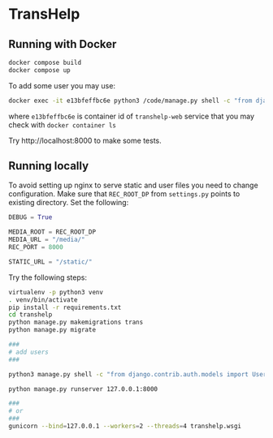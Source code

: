 # TransHelp

## Running with Docker

```bash
docker compose build
docker compose up
```

To add some user you may use:
```bash
docker exec -it e13bfeffbc6e python3 /code/manage.py shell -c "from django.contrib.auth.models import User; User.objects.create_user('user', 'user@email.com', 'pass'); from django.contrib.auth.models import Permission; permission = Permission.objects.get(codename='add_registrationoffer'); adminuser = User.objects.create_user('adminuser', 'some@email.pl', 'pass'); adminuser.user_permissions.add(permission); adminuser.save()"
```

where `e13bfeffbc6e` is container id of `transhelp-web` service that you may check with `docker container ls`

Try http://localhost:8000 to make some tests.

## Running locally

To avoid setting up nginx to serve static and user files you need to change configuration.
Make sure that `REC_ROOT_DP` from `settings.py` points to existing directory. Set the following:
```python
DEBUG = True

MEDIA_ROOT = REC_ROOT_DP
MEDIA_URL = "/media/"
REC_PORT = 8000

STATIC_URL = "/static/"
```

Try the following steps:

```bash
virtualenv -p python3 venv
. venv/bin/activate
pip install -r requirements.txt
cd transhelp
python manage.py makemigrations trans
python manage.py migrate

###
# add users
###

python3 manage.py shell -c "from django.contrib.auth.models import User; User.objects.create_user('user', 'user@email.com', 'pass'); from django.contrib.auth.models import Permission; permission = Permission.objects.get(codename='add_registrationoffer'); adminuser = User.objects.create_user('adminuser', 'some@email.pl', 'pass'); adminuser.user_permissions.add(permission); adminuser.save()"

python manage.py runserver 127.0.0.1:8000

###
# or
###
gunicorn --bind=127.0.0.1 --workers=2 --threads=4 transhelp.wsgi
```


